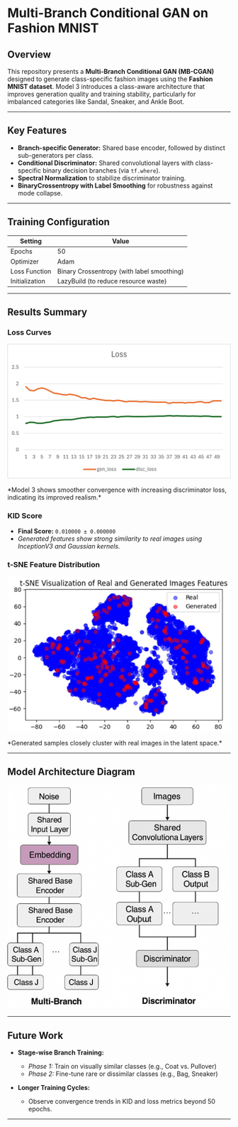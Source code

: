
# Multi-Branch Conditional GAN on Fashion MNIST


## Overview

This repository presents a **Multi-Branch Conditional GAN (MB-CGAN)** designed to generate class-specific fashion images using the **Fashion MNIST dataset**. Model 3 introduces a class-aware architecture that improves generation quality and training stability, particularly for imbalanced categories like Sandal, Sneaker, and Ankle Boot.

---

## Key Features

- **Branch-specific Generator:** Shared base encoder, followed by distinct sub-generators per class.
- **Conditional Discriminator:** Shared convolutional layers with class-specific binary decision branches (via `tf.where`).
- **Spectral Normalization** to stabilize discriminator training.
- **BinaryCrossentropy with Label Smoothing** for robustness against mode collapse.

---

##  Training Configuration

| Setting            | Value        |
|-------------------|--------------|
| Epochs            | 50           |
| Optimizer         | Adam         |
| Loss Function     | Binary Crossentropy (with label smoothing) |
| Initialization    | LazyBuild (to reduce resource waste) |

---

## Results Summary

### Loss Curves
<p align="center">
  <img src="pic/loss.png" alt="Model 3 Loss Comparison" width="600"/>
</p>
*Model 3 shows smoother convergence with increasing discriminator loss, indicating its improved realism.*

### KID Score  
- **Final Score:** `0.010000 ± 0.000000`  
- *Generated features show strong similarity to real images using InceptionV3 and Gaussian kernels.*

### t-SNE Feature Distribution  
<p align="center">
  <img src="pic/t-sne.jpg" alt="t-SNE Real vs Generated" width="600"/>
</p>
*Generated samples closely cluster with real images in the latent space.*

---

## Model Architecture Diagram

<p align="center">
  <img src="pic/model arch.png" alt="Model 3 Architecture" width="600"/>
</p>

---

## Future Work

- **Stage-wise Branch Training:**  
  - *Phase 1:* Train on visually similar classes (e.g., Coat vs. Pullover)  
  - *Phase 2:* Fine-tune rare or dissimilar classes (e.g., Bag, Sneaker)

- **Longer Training Cycles:**  
  - Observe convergence trends in KID and loss metrics beyond 50 epochs.

---

